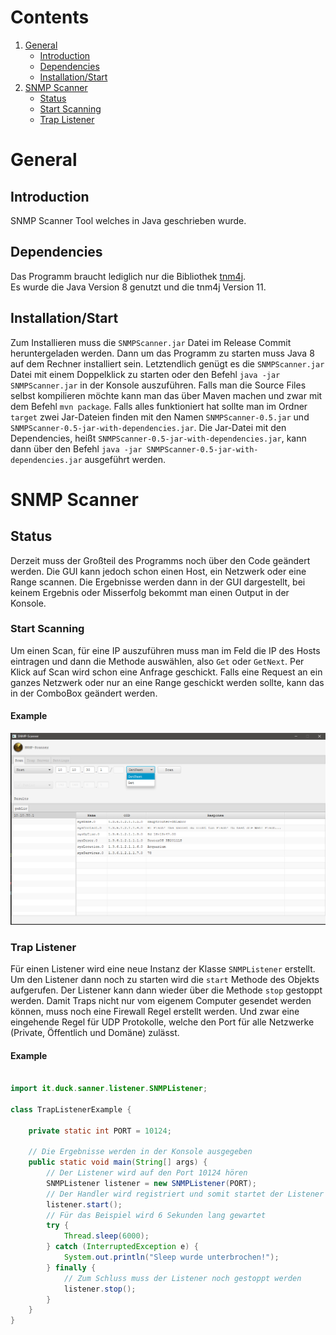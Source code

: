 # Contents


1. [General](#general)
    * [Introduction](#introduction)
    * [Dependencies](#dependencies)
    * [Installation/Start](#installationstart)
2. [SNMP Scanner](#snmp-scanner)
    * [Status](#status)
    * [Start Scanning](#start-scanning)
    * [Trap Listener](#trap-listener)

# General

## Introduction
SNMP Scanner Tool welches in Java geschrieben wurde.

## Dependencies
Das Programm braucht lediglich nur die Bibliothek
[tnm4j](https://github.com/soulwing/tnm4j). \
Es wurde die Java Version 8 genutzt und die tnm4j Version 11.

## Installation/Start
Zum Installieren muss die `SNMPScanner.jar` Datei im Release Commit
heruntergeladen werden. Dann um das Programm zu starten muss Java 8 auf dem Rechner
installiert sein. Letztendlich genügt es die `SNMPScanner.jar` Datei mit einem
Doppelklick zu starten oder den Befehl `java -jar SNMPScanner.jar` in der Konsole
auszuführen. Falls man die Source Files selbst kompilieren möchte kann man das
über Maven machen und zwar mit dem Befehl `mvn package`. Falls alles funktioniert
hat sollte man im Ordner `target` zwei Jar-Dateien finden mit den Namen
`SNMPScanner-0.5.jar` und `SNMPScanner-0.5-jar-with-dependencies.jar`.
Die Jar-Datei mit den Dependencies, heißt `SNMPScanner-0.5-jar-with-dependencies.jar`,
kann dann über den Befehl `java -jar SNMPScanner-0.5-jar-with-dependencies.jar` ausgeführt werden.

# SNMP Scanner
## Status
Derzeit muss der Großteil des Programms noch über den Code geändert werden.
Die GUI kann jedoch schon einen Host, ein Netzwerk oder eine Range scannen.
Die Ergebnisse werden dann in der GUI dargestellt, bei keinem Ergebnis oder
Misserfolg bekommt man einen Output in der Konsole.

### Start Scanning
Um einen Scan, für eine IP auszuführen muss man im Feld die IP des
Hosts eintragen und dann die Methode auswählen, also `Get` oder `GetNext`.
Per Klick auf Scan wird schon eine Anfrage geschickt. Falls eine Request an
ein ganzes Netzwerk oder nur an eine Range geschickt werden sollte, kann
das in der ComboBox geändert werden.

#### Example

![Scanning for Network](src/main/resources/images/snmp_scanner_gui.png)

### Trap Listener
Für einen Listener wird eine neue Instanz der Klasse ```SNMPListener```
erstellt. Um den Listener dann noch zu starten wird die ``start`` Methode
des Objekts aufgerufen. Der Listener kann dann wieder über die Methode
``stop`` gestoppt werden. Damit Traps nicht nur vom eigenem Computer
gesendet werden können, muss noch eine Firewall Regel erstellt
werden. Und zwar eine eingehende Regel für UDP Protokolle, welche den
Port für alle Netzwerke (Private, Öffentlich und Domäne) zulässt.

#### Example

```java

import it.duck.sanner.listener.SNMPListener;

class TrapListenerExample {

    private static int PORT = 10124;

    // Die Ergebnisse werden in der Konsole ausgegeben
    public static void main(String[] args) {
        // Der Listener wird auf den Port 10124 hören
        SNMPListener listener = new SNMPListener(PORT);
        // Der Handler wird registriert und somit startet der Listener
        listener.start();
        // Für das Beispiel wird 6 Sekunden lang gewartet
        try {
            Thread.sleep(6000);
        } catch (InterruptedException e) {
            System.out.println("Sleep wurde unterbrochen!");
        } finally {
            // Zum Schluss muss der Listener noch gestoppt werden
            listener.stop();
        }
    }
}
```
